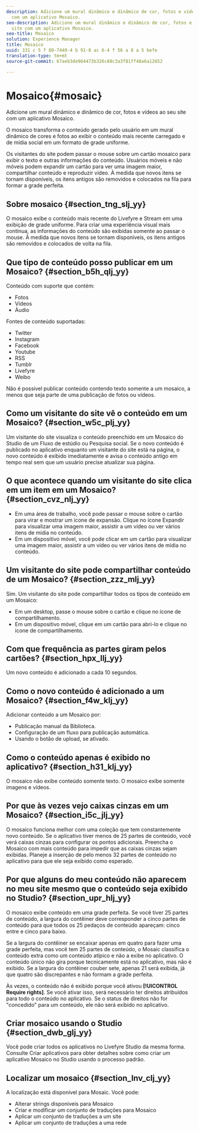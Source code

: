 ```yaml
---
description: Adicione um mural dinâmico e dinâmico de cor, fotos e vídeos ao seu site
  com um aplicativo Mosaico.
seo-description: Adicione um mural dinâmico e dinâmico de cor, fotos e vídeos ao seu
  site com um aplicativo Mosaico.
seo-title: Mosaico
solution: Experience Manager
title: Mosaico
uuid: 331 c 5 f 80-7440-4 b 91-8 ac 6-4 f 56 a 8 a 5 befe
translation-type: tm+mt
source-git-commit: 67aeb3de964473b326c88c3a3f81ff48a6a12652

---
```



# Mosaico{#mosaic}

Adicione um mural dinâmico e dinâmico de cor, fotos e vídeos ao seu site com um aplicativo Mosaico.

O mosaico transforma o conteúdo gerado pelo usuário em um mural dinâmico de cores e fotos ao exibir o conteúdo mais recente carregado e de mídia social em um formato de grade uniforme.

Os visitantes do site podem passar o mouse sobre um cartão mosaico para exibir o texto e outras informações do conteúdo. Usuários móveis e não móveis podem expandir um cartão para ver uma imagem maior, compartilhar conteúdo e reproduzir vídeo. À medida que novos itens se tornam disponíveis, os itens antigos são removidos e colocados na fila para formar a grade perfeita.

## Sobre mosaico {#section_tng_slj_yy}

O mosaico exibe o conteúdo mais recente do Livefyre e Stream em uma exibição de grade uniforme. Para criar uma experiência visual mais contínua, as informações do conteúdo são exibidas somente ao passar o mouse. À medida que novos itens se tornam disponíveis, os itens antigos são removidos e colocados de volta na fila.

## Que tipo de conteúdo posso publicar em um Mosaico? {#section_b5h_qlj_yy}

Conteúdo com suporte que contém:

* Fotos
* Vídeos
* Áudio

Fontes de conteúdo suportadas:

* Twitter
* Instagram
* Facebook
* Youtube
* RSS
* Tumblr
* Livefyre
* Weibo

Não é possível publicar conteúdo contendo texto somente a um mosaico, a menos que seja parte de uma publicação de fotos ou vídeos.

## Como um visitante do site vê o conteúdo em um Mosaico? {#section_w5c_plj_yy}

Um visitante do site visualiza o conteúdo preenchido em um Mosaico do Studio de um Fluxo de estúdio ou Pesquisa social. Se o novo conteúdo é publicado no aplicativo enquanto um visitante do site está na página, o novo conteúdo é exibido imediatamente e avisa o conteúdo antigo em tempo real sem que um usuário precise atualizar sua página.

## O que acontece quando um visitante do site clica em um item em um Mosaico? {#section_cvz_nlj_yy}

* Em uma área de trabalho, você pode passar o mouse sobre o cartão para virar e mostrar um ícone de expansão. Clique no ícone Expandir para visualizar uma imagem maior, assistir a um vídeo ou ver vários itens de mídia no conteúdo.
* Em um dispositivo móvel, você pode clicar em um cartão para visualizar uma imagem maior, assistir a um vídeo ou ver vários itens de mídia no conteúdo.

## Um visitante do site pode compartilhar conteúdo de um Mosaico? {#section_zzz_mlj_yy}

Sim. Um visitante do site pode compartilhar todos os tipos de conteúdo em um Mosaico:

* Em um desktop, passe o mouse sobre o cartão e clique no ícone de compartilhamento.
* Em um dispositivo móvel, clique em um cartão para abri-lo e clique no ícone de compartilhamento.

## Com que frequência as partes giram pelos cartões? {#section_hpx_llj_yy}

Um novo conteúdo é adicionado a cada 10 segundos.

## Como o novo conteúdo é adicionado a um Mosaico? {#section_f4w_klj_yy}

Adicionar conteúdo a um Mosaico por:

* Publicação manual da Biblioteca.
* Configuração de um fluxo para publicação automática.
* Usando o botão de upload, se ativado.

## Como o conteúdo apenas é exibido no aplicativo? {#section_h31_klj_yy}

O mosaico não exibe conteúdo somente texto. O mosaico exibe somente imagens e vídeos.

## Por que às vezes vejo caixas cinzas em um Mosaico? {#section_i5c_jlj_yy}

O mosaico funciona melhor com uma coleção que tem constantemente novo conteúdo. Se o aplicativo tiver menos de 25 partes de conteúdo, você verá caixas cinzas para configurar os pontos adicionais. Preencha o Mosaico com mais conteúdo para impedir que as caixas cinzas sejam exibidas. Planeje a inserção de pelo menos 32 partes de conteúdo no aplicativo para que ele seja exibido como esperado.

## Por que alguns do meu conteúdo não aparecem no meu site mesmo que o conteúdo seja exibido no Studio? {#section_upr_hlj_yy}

O mosaico exibe conteúdo em uma grade perfeita. Se você tiver 25 partes de conteúdo, a largura do contêiner deve corresponder a cinco partes de conteúdo para que todos os 25 pedaços de conteúdo apareçam: cinco entre e cinco para baixo.

Se a largura do contêiner se encaixar apenas em quatro para fazer uma grade perfeita, mas você tem 25 partes de conteúdo, o Mosaic classifica o conteúdo extra como um conteúdo atípico e não a exibe no aplicativo. O conteúdo único não gira porque tecnicamente está no aplicativo, mas não é exibido. Se a largura do contêiner couber sete, apenas 21 será exibida, já que quatro são discrepantes e não formam a grade perfeita.

Às vezes, o conteúdo não é exibido porque você ativou **[!UICONTROL Require rights]**. Se você ativar isso, será necessário ter direitos atribuídos para todo o conteúdo no aplicativo. Se o status de direitos não for "concedido" para um conteúdo, ele não será exibido no aplicativo.

## Criar mosaico usando o Studio {#section_dwb_glj_yy}

Você pode criar todos os aplicativos no Livefyre Studio da mesma forma. Consulte Criar aplicativos para obter detalhes sobre como criar um aplicativo Mosaico no Studio usando o processo padrão.

## Localizar um mosaico {#section_lnv_clj_yy}

A localização está disponível para Mosaic. Você pode:

* Alterar strings disponíveis para Mosaico
* Criar e modificar um conjunto de traduções para Mosaico
* Aplicar um conjunto de traduções a um site
* Aplicar um conjunto de traduções a uma rede

